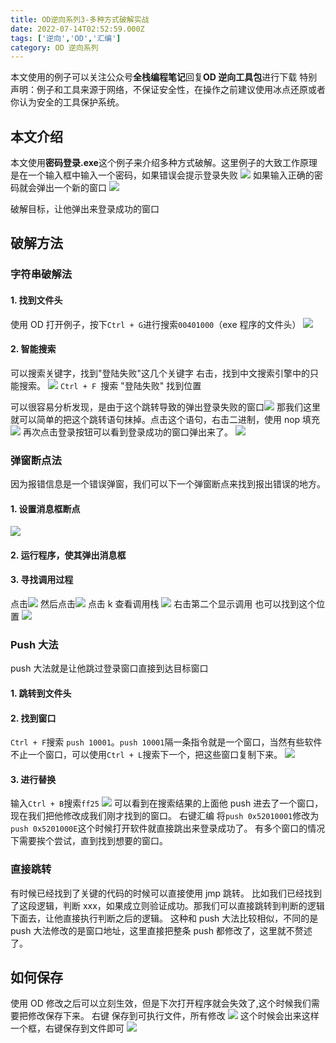 ```yaml
---
title: OD逆向系列3-多种方式破解实战
date: 2022-07-14T02:52:59.000Z
tags: ['逆向','OD','汇编']
category: OD 逆向系列
---
```

  
本文使用的例子可以关注公众号**全栈编程笔记**回复**OD 逆向工具包**进行下载
特别声明：例子和工具来源于网络，不保证安全性，在操作之前建议使用冰点还原或者你认为安全的工具保护系统。

## 本文介绍

本文使用**密码登录.exe**这个例子来介绍多种方式破解。这里例子的大致工作原理是在一个输入框中输入一个密码，如果错误会提示登录失败
![](images/FuIpSw1pQD92PKW0DQnA5MagbCrA.png)
如果输入正确的密码就会弹出一个新的窗口
![](images/Fm3nFeb3GgbtlnLGsW4MhBB9Ltf2.png)

破解目标，让他弹出来登录成功的窗口

## 破解方法

### 字符串破解法

#### 1. 找到文件头

使用 OD 打开例子，按下`Ctrl + G`进行搜索`00401000`（exe 程序的文件头）
![](images/FrpdVKSoiMq3y-yrF8q1628R5mYf.png)

#### 2. 智能搜索

可以搜索关键字，找到"登陆失败"这几个关键字
右击，找到中文搜索引擎中的只能搜索。
![](images/FhXR9BNL0mWVueHZ9DVAlJxYH9F4.png)
`Ctrl + F `搜索 "登陆失败" 找到位置

可以很容易分析发现，是由于这个跳转导致的弹出登录失败的窗口![](images/FlMIDnpK1UdD-BV8Ce-KRnejw5Wa.png)
那我们这里就可以简单的把这个跳转语句抹掉。点击这个语句，右击二进制，使用 nop 填充
![](images/FqNQyufu_65QIc9HEns-TCArJrsA.png)
再次点击登录按钮可以看到登录成功的窗口弹出来了。
![](images/FgnXNjsqkaa86o2I8x8MS_9jvY_m.png)

### 弹窗断点法

因为报错信息是一个错误弹窗，我们可以下一个弹窗断点来找到报出错误的地方。

#### 1. 设置消息框断点

![](images/Fg8X1bJqr6p4P1nMYs3gdAbCTnDp.png)

#### 2. 运行程序，使其弹出消息框

#### 3. 寻找调用过程

点击![](images/FnGw2wCa-BEdMbFey-1EYyEE19bF.png)
然后点击![](images/FsB7Buub_k2ELy69L53sickrfO9R.png)
点击 k 查看调用栈
![](images/Fg7mRI9Wn0YBzL9G-rY9xJqIrX6F.png)
右击第二个显示调用
也可以找到这个位置
![](images/FgPj6Gxfiy22V7H-z7TyI6oGZ0UG.png)

### Push 大法

push 大法就是让他跳过登录窗口直接到达目标窗口

#### 1. 跳转到文件头

#### 2. 找到窗口

`Ctrl + F`搜索 `push 10001`。`push 10001`隔一条指令就是一个窗口，当然有些软件不止一个窗口，可以使用`Ctrl + L`搜索下一个，把这些窗口复制下来。
![](images/FuG941bajMuI1jXoYC577nzFg-9w.png)

#### 3. 进行替换

输入`Ctrl + B`搜索`ff25`
![](images/FrMs9bgZJa5xkZsAaeedeb3McPaq.png)
可以看到在搜索结果的上面他 push 进去了一个窗口，现在我们把他修改成我们刚才找到的窗口。
右键汇编 将`push 0x52010001`修改为 `push 0x5201000E`这个时候打开软件就直接跳出来登录成功了。
有多个窗口的情况下需要挨个尝试，直到找到想要的窗口。

### 直接跳转

有时候已经找到了关键的代码的时候可以直接使用 jmp 跳转。
比如我们已经找到了这段逻辑，判断 xxx，如果成立则验证成功。那我们可以直接跳转到判断的逻辑下面去，让他直接执行判断之后的逻辑。
这种和 push 大法比较相似，不同的是 push 大法修改的是窗口地址，这里直接把整条 push 都修改了，这里就不赘述了。

## 如何保存

使用 OD 修改之后可以立刻生效，但是下次打开程序就会失效了,这个时候我们需要把修改保存下来。
右键 保存到可执行文件，所有修改
![](images/Fu9p5-o9lAXMj6til5QuuwjieNyQ.png)
这个时候会出来这样一个框，右键保存到文件即可
![](images/Fs6XiLxzvjE4vuC16RgBsBbnR0_k.png)